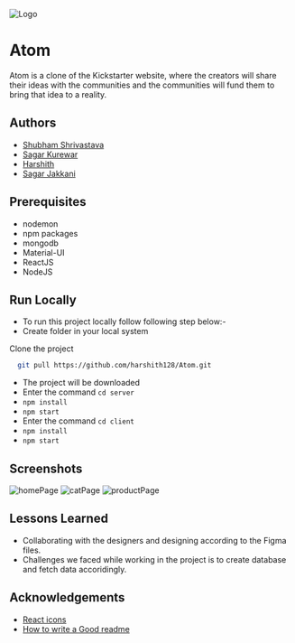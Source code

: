 
![Logo](https://user-images.githubusercontent.com/88575764/146689494-54305a36-d166-47b0-8b56-ace8b73e967b.png)
    
# Atom

Atom is a clone of the Kickstarter website, where the creators will share their ideas with the communities and the communities will fund them to bring that idea to a reality.

## Authors

- [Shubham Shrivastava](https://github.com/shubh110394)
- [Sagar Kurewar](https://github.com/sagar6699k)
- [Harshith](https://github.com/harshith128)
- [Sagar Jakkani](https://github.com/11431853)

## Prerequisites
- nodemon 
- npm packages
- mongodb
- Material-UI
- ReactJS
- NodeJS

## Run Locally
- To run this project locally follow following step below:-
- Create folder in your local system

Clone the project

```bash
  git pull https://github.com/harshith128/Atom.git
```
- The project will be downloaded
- Enter the command `cd server`
- `npm install`
- `npm start`
- Enter the command `cd client`
- `npm install`
- `npm start`


## Screenshots

![homePage](https://user-images.githubusercontent.com/88575764/146690175-6f3a50e6-ec0d-4c9e-b3db-ba67be20efad.png)
![catPage](https://user-images.githubusercontent.com/88575764/146690180-6048b6cb-0bcf-4245-8dec-35b4c262f802.png)
![productPage](https://user-images.githubusercontent.com/88575764/146690179-f3bad186-808e-4f76-9f2c-8b590fee8025.png)

## Lessons Learned

- Collaborating with the designers and designing according to the Figma files.
- Challenges we faced while working in the project is to create database and fetch data accoridingly.
  
## Acknowledgements

 - [React icons](https://react-icons.github.io/react-icons/)
 - [How to write a Good readme](https://bulldogjob.com/news/449-how-to-write-a-good-readme-for-your-github-project)

  
